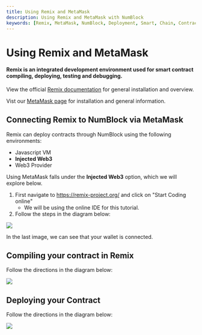```yaml
--- 
title: Using Remix and MetaMask
description: Using Remix and MetaMask with NumBlock
keywords: [Remix, MetaMask, NumBlock, Deployment, Smart, Chain, Contract, EVM, Ethereum, Guide]
---
```


# Using Remix and MetaMask

#### Remix is an integrated development environment used for smart contract compiling, deploying, testing and debugging.

View the official [Remix documentation](https://hardhat.org/hardhat-runner/docs/getting-started#installation) for general installation and overview.

Vist our [MetaMask page](/docs/foundational-topics/wallets/metamask/) for installation and general information.

## Connecting Remix to NumBlock via MetaMask

Remix can deploy contracts through NumBlock using the following environments:

- Javascript VM
- **Injected Web3**
- Web3 Provider

Using MetaMask falls under the **Injected Web3** option, which we will explore below.

1. First navigate to https://remix-project.org/ and click on "Start Coding online"
     - We will be using the online IDE for this tutorial.
2. Follow the steps in the diagram below:

![](/img/developers/remix/connecting-remix.drawio.png)

In the last image, we can see that your wallet is connected.

## Compiling your contract in Remix

Follow the directions in the diagram below:

![](/img/developers/remix/compiling-remix.drawio.png)

## Deploying your Contract

Follow the directions in the diagram below:

![](/img/developers/remix/deploying-remix.drawio.png)
